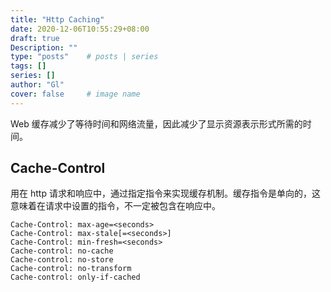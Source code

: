 ```yaml
---
title: "Http Caching"
date: 2020-12-06T10:55:29+08:00
draft: true
Description: ""
type: "posts"    # posts | series
tags: []
series: []
author: "Gl"
cover: false     # image name
---
```


Web 缓存减少了等待时间和网络流量，因此减少了显示资源表示形式所需的时间。

## Cache-Control

用在 http 请求和响应中，通过指定指令来实现缓存机制。缓存指令是单向的，这意味着在请求中设置的指令，不一定被包含在响应中。

```text
Cache-Control: max-age=<seconds>
Cache-Control: max-stale[=<seconds>]
Cache-Control: min-fresh=<seconds>
Cache-control: no-cache 
Cache-control: no-store
Cache-control: no-transform
Cache-control: only-if-cached
```